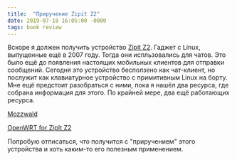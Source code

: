 ```yaml
---
title:  "Приручение Zipit Z2"
date: 2019-07-18 16:05:00 -0000
tags: book review
---
```


Вскоре я должен получить устройство [Zipit Z2](https://en.wikipedia.org/wiki/Zipit_wireless_messenger_(Z2)). Гаджет с Linux, выпущенные ещё в 2007 году. Тогда они испльзовались для чатов. Это было ещё до появления настоящих мобильных клиентов для отправки сообщений. Сегодня это устройство бесползено как чат-клиент, но послужит как клавиатурное устройство с примитивным Linux на борту. Мне ещё предстоит разобраться с ними, пока я нашёл два ресурса, где собрана информация для этого. По крайней мере, два ещё работающих ресурса.

[Mozzwald](https://mozzwald.com/zipitz2)

[OpenWRT for ZipIt Z2](http://chainxor.org/openwrt-zipit/)

Попробую отписаться, что получится с "приручением" этого устройства и хоть каким-то его полезным применением.